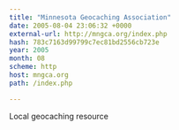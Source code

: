 ```yaml
---
title: "Minnesota Geocaching Association"
date: 2005-08-04 23:06:32 +0000
external-url: http://mngca.org/index.php
hash: 783c7163d99799c7ec81bd2556cb723e
year: 2005
month: 08
scheme: http
host: mngca.org
path: /index.php

---
```


Local geocaching resource
